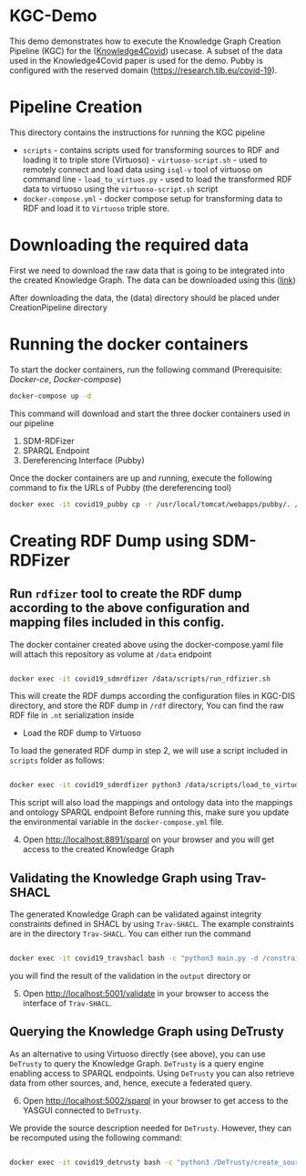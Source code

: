 # KGC-Demo

This demo demonstrates how to execute the Knowledge Graph Creation Pipeline (KGC) for the ([Knowledge4Covid](https://www.sciencedirect.com/science/article/pii/S1570826822000440)) usecase.
A subset of the data used in the Knowledge4Covid paper is used for the demo.
Pubby is configured with the reserved domain (https://research.tib.eu/covid-19).

# Pipeline Creation

This directory contains the instructions for running the KGC pipeline

- `scripts` - contains scripts used for transforming sources to RDF and loading it to triple store (Virtuoso)
      - `virtuoso-script.sh`  - used to remotely connect and load data using `isql-v` tool of virtuoso on command line
      - `load_to_virtuos.py` - used to load the transformed RDF data to virtuoso using the `virtuoso-script.sh` script
- `docker-compose.yml` - docker compose setup for transforming data to RDF and load it to `Virtuoso` triple store.

# Downloading the required data

First we need to download the raw data that is going to be integrated into the created Knowledge Graph.
The data can be downloaded using this ([link](https://tib.eu/cloud/s/6HNEDLEdCdGztjz))

After downloading the data, the (data) directory should be placed under CreationPipeline directory



# Running the docker containers
To start the docker containers, run the following command
(Prerequisite: *Docker-ce*, *Docker-compose*)
```bash
docker-compose up -d
```
This command will download and start the three docker containers used in our pipeline
1) SDM-RDFizer
2) SPARQL Endpoint
3) Dereferencing Interface (Pubby)

Once the docker containers are up and running, execute the following command to fix the URLs of Pubby (the dereferencing tool)
```bash
docker exec -it covid19_pubby cp -r /usr/local/tomcat/webapps/pubby/. /usr/local/tomcat/webapps/ROOT/

```

# Creating RDF Dump using SDM-RDFizer

## Run `rdfizer` tool to create the RDF dump according to the above configuration and mapping files included in this config.

The docker container created above using the docker-compose.yaml file will attach this repository as volume at `/data` endpoint

```bash

docker exec -it covid19_sdmrdfizer /data/scripts/run_rdfizier.sh

```

This will create the RDF dumps according the configuration files in KGC-DIS directory, and store the RDF dump in `/rdf` directory, 
You can find the raw RDF file in `.nt` serialization inside 

- Load the RDF dump to Virtuoso


To load the generated RDF dump in step 2, we will use a script included in `scripts` folder as follows:

```bash

docker exec -it covid19_sdmrdfizer python3 /data/scripts/load_to_virtuoso.py

```
This script will also load the mappings and ontology data into the mappings and ontology SPARQL endpoint
Before running this, make sure you update the environmental variable in the `docker-compose.yml` file.



4. Open [http://localhost:8891/sparql](http://localhost:8891/sparql) on your browser and you will get access to the created Knowledge Graph

## Validating the Knowledge Graph using Trav-SHACL
The generated Knowledge Graph can be validated against integrity constraints defined in SHACL by using `Trav-SHACL`.
The example constraints are in the directory `Trav-SHACL`.
You can either run the command

```bash

docker exec -it covid19_travshacl bash -c "python3 main.py -d /constraints http://covid19kg:8890/sparql /output/k4covid_validation/ DFS --heuristics TARGET IN BIG --selective --outputs"

```

you will find the result of the validation in the `output` directory or

5. Open [http://localhost:5001/validate](http://localhost:5001/validate) in your browser to access the interface of `Trav-SHACL`.

## Querying the Knowledge Graph using DeTrusty

As an alternative to using Virtuoso directly (see above), you can use `DeTrusty` to query the Knowledge Graph.
`DeTrusty` is a query engine enabling access to SPARQL endpoints.
Using `DeTrusty` you can also retrieve data from other sources, and, hence, execute a federated query.

6. Open [http://localhost:5002/sparql](http://localhost:5002/sparql) in your browser to get access to the YASGUI connected to `DeTrusty`.

We provide the source description needed for `DeTrusty`. However, they can be recomputed using the following command:

```bash

docker exec -it covid19_detrusty bash -c "python3 /DeTrusty/create_source_description.py && /DeTrusty/Scripts/restart_workers.sh"

```
